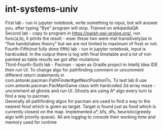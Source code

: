 # int-systems-univ
First lab - run in jupyter notebook, write something to input, bot will answer you, after typing "Bye" program will stop. Trained on wikipediaQA   
Second lab - copy to program in https://swish.swi-prolog.org/, run func(a,b), it prints the result - eiser these two were met transitively(as in "five handshakes theory" but we are not limited to maximum of five) or not.    
Fourth-Fifth(not fully done fifth) lab - run in jupyter notebook, input is hardcoded. In the output there is log with final timetable and a lot of not-painted as table results we got after mutations  
Third-Fourth-Sixth lab - Pacman - open as Gradle project in Intellij Idea IDE then run UI. To change algo for pathfinding comment or uncomment different return statements in com.antonki.pacman.PathFinder#getNextPositionTo. To test lab 6 use com.antonki.pacman.PacManGame class with hardcoded 2d array maze - uncomment all ghosts and run UI. Ghosts are using A* algo every turn to find a way to pacman.  
Generally all pathfinding algos for pacman are used to find a way to the nearest food which is given as target. Target is found just as food which is currently closest on the map. Implemented a*, bfs, dfs, heuristic(greedy algo with priority queue). All are logging to console their working time and memory used for runtime
